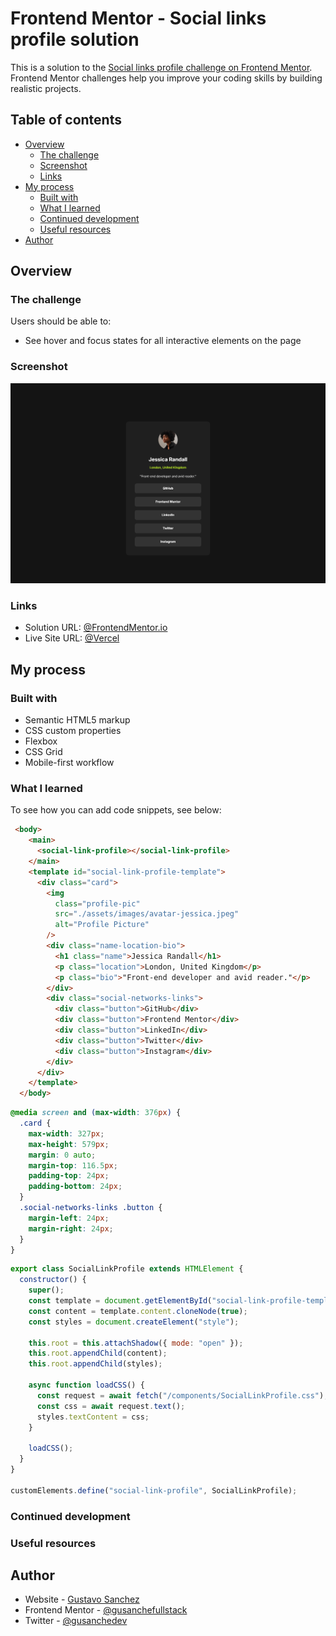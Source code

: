 # Frontend Mentor - Social links profile solution

This is a solution to the [Social links profile challenge on Frontend Mentor](https://www.frontendmentor.io/challenges/social-links-profile-UG32l9m6dQ). Frontend Mentor challenges help you improve your coding skills by building realistic projects. 

## Table of contents

- [Overview](#overview)
  - [The challenge](#the-challenge)
  - [Screenshot](#screenshot)
  - [Links](#links)
- [My process](#my-process)
  - [Built with](#built-with)
  - [What I learned](#what-i-learned)
  - [Continued development](#continued-development)
  - [Useful resources](#useful-resources)
- [Author](#author)


## Overview

### The challenge

Users should be able to:

- See hover and focus states for all interactive elements on the page

### Screenshot

![](./myScreenshots/ProfileCard-Desktop.png)

### Links

- Solution URL: [@FrontendMentor.io](https://www.frontendmentor.io/solutions/social-link-profile-card-solution-PH2u-ByHsu)
- Live Site URL: [@Vercel](https://frontendmentor-social-links-profile-five.vercel.app/)

## My process

### Built with

- Semantic HTML5 markup
- CSS custom properties
- Flexbox
- CSS Grid
- Mobile-first workflow

### What I learned

To see how you can add code snippets, see below:

```html
 <body>
    <main>
      <social-link-profile></social-link-profile>
    </main>
    <template id="social-link-profile-template">
      <div class="card">
        <img
          class="profile-pic"
          src="./assets/images/avatar-jessica.jpeg"
          alt="Profile Picture"
        />
        <div class="name-location-bio">
          <h1 class="name">Jessica Randall</h1>
          <p class="location">London, United Kingdom</p>
          <p class="bio">"Front-end developer and avid reader."</p>
        </div>
        <div class="social-networks-links">
          <div class="button">GitHub</div>
          <div class="button">Frontend Mentor</div>
          <div class="button">LinkedIn</div>
          <div class="button">Twitter</div>
          <div class="button">Instagram</div>
        </div>
      </div>
    </template>
  </body>
```
```css
@media screen and (max-width: 376px) {
  .card {
    max-width: 327px;
    max-height: 579px;
    margin: 0 auto;
    margin-top: 116.5px;
    padding-top: 24px;
    padding-bottom: 24px;
  }
  .social-networks-links .button {
    margin-left: 24px;
    margin-right: 24px;
  }
}
```
```js
export class SocialLinkProfile extends HTMLElement {
  constructor() {
    super();
    const template = document.getElementById("social-link-profile-template");
    const content = template.content.cloneNode(true);
    const styles = document.createElement("style");

    this.root = this.attachShadow({ mode: "open" });
    this.root.appendChild(content);
    this.root.appendChild(styles);

    async function loadCSS() {
      const request = await fetch("/components/SocialLinkProfile.css");
      const css = await request.text();
      styles.textContent = css;
    }

    loadCSS();
  }
}

customElements.define("social-link-profile", SocialLinkProfile);
```

### Continued development


### Useful resources

## Author

- Website - [Gustavo Sanchez](https://gusanchefullstack.dev/)
- Frontend Mentor - [@gusanchefullstack](https://www.frontendmentor.io/profile/gusanchefullstack)
- Twitter - [@gusanchedev](https://twitter.com/gusanchedev)